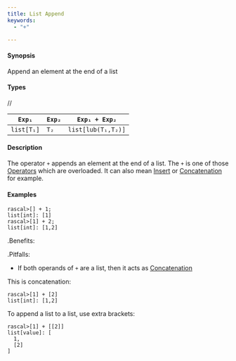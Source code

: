 ```yaml
---
title: List Append
keywords:
  - "+"

---
```


#### Synopsis

Append an element at the end of a list

#### Types

//

| `Exp₁`     |  `Exp₂`     | `Exp₁ + Exp₂`       |
| --- | --- | --- |
| `list[T₁]` |  `T₂`       | `list[lub(T₁,T₂)]`  |


#### Description

The operator `+` appends an element at the end of a list. The `+` is one of those [Operators](../../../../../Rascal/Expressions/Operators/index.md) which are overloaded. It can also mean [Insert](../../../../../Rascal/Expressions/Values/List/Insert/index.md) or [Concatenation](../../../../../Rascal/Expressions/Values/List/Concatenation/index.md) for example.

#### Examples


```rascal-shell 
rascal>[] + 1;
list[int]: [1]
rascal>[1] + 2;
list[int]: [1,2]
```

.Benefits:

.Pitfalls:

* If both operands of `+` are a list, then it acts as [Concatenation](../../../../../Rascal/Expressions/Values/List/Concatenation/index.md) 

This is concatenation:

```rascal-shell ,continue
rascal>[1] + [2]
list[int]: [1,2]
```

To append a list to a list, use extra brackets:

```rascal-shell ,continue
rascal>[1] + [[2]]
list[value]: [
  1,
  [2]
]
```


